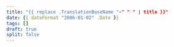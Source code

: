 ```yaml
---
title: "{{ replace .TranslationBaseName "-" " " | title }}"
date: {{ dateFormat "2006-01-02" .Date }}
tags: []
draft: true
split: false
---
```

